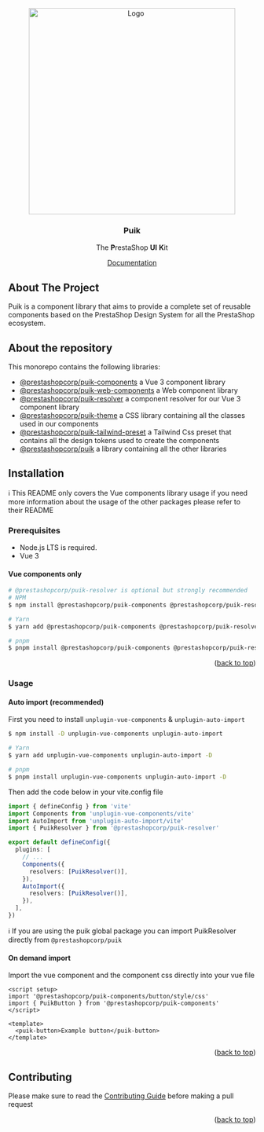 <div id="top"></div>

<div align="center">
  <a href="https://prestashop.com">
    <img src="https://prestashop.com/sites/default/files/email/logo_x2_rebrand.png" alt="Logo" width="420">
  </a>

<h3 align="center">Puik</h3>

  <p align="center">
    The <b>P</b>restaShop <b>UI</b> <b>K</b>it
  </p>
  <a href="https://uikit.prestashop.com/">Documentation</a>
</div>

## About The Project

Puik is a component library that aims to provide a complete set of reusable components based on the PrestaShop Design System for all the PrestaShop ecosystem.

## About the repository

This monorepo contains the following libraries:

- [@prestashopcorp/puik-components](./packages/components/README.md) a Vue 3 component library
- [@prestashopcorp/puik-web-components](./packages/web-components/README.md) a Web component library
- [@prestashopcorp/puik-resolver](./packages/resolver/README.md) a component resolver for our Vue 3 component library
- [@prestashopcorp/puik-theme](./packages/theme/README.md) a CSS library containing all the classes used in our components
- [@prestashopcorp/puik-tailwind-preset](./packages/tailwind-preset/README.md) a Tailwind Css preset that contains all the design tokens used to create the components
- [@prestashopcorp/puik](./packages/puik/README.md) a library containing all the other libraries


## Installation

ℹ️ This README only covers the Vue components library usage if you need more information about the usage of the other packages please refer to their README

### Prerequisites

- Node.js LTS is required.
- Vue 3

#### Vue components only

```sh
# @prestashopcorp/puik-resolver is optional but strongly recommended
# NPM
$ npm install @prestashopcorp/puik-components @prestashopcorp/puik-resolver --save

# Yarn
$ yarn add @prestashopcorp/puik-components @prestashopcorp/puik-resolver

# pnpm
$ pnpm install @prestashopcorp/puik-components @prestashopcorp/puik-resolver
```

<p align="right">(<a href="#top">back to top</a>)</p>

### Usage

#### Auto import (recommended)

First you need to install `unplugin-vue-components` & `unplugin-auto-import`

```sh
$ npm install -D unplugin-vue-components unplugin-auto-import

# Yarn
$ yarn add unplugin-vue-components unplugin-auto-import -D

# pnpm
$ pnpm install unplugin-vue-components unplugin-auto-import -D
```

Then add the code below in your vite.config file

```typescript
import { defineConfig } from 'vite'
import Components from 'unplugin-vue-components/vite'
import AutoImport from 'unplugin-auto-import/vite'
import { PuikResolver } from '@prestashopcorp/puik-resolver'

export default defineConfig({
  plugins: [
    // ...
    Components({
      resolvers: [PuikResolver()],
    }),
    AutoImport({
      resolvers: [PuikResolver()],
    }),
  ],
})
```

ℹ️ If you are using the puik global package you can import PuikResolver directly from `@prestashopcorp/puik`

#### On demand import

Import the vue component and the component css directly into your vue file

```vue
<script setup>
import '@prestashopcorp/puik-components/button/style/css'
import { PuikButton } from '@prestashopcorp/puik-components'
</script>

<template>
  <puik-button>Example button</puik-button>
</template>
```

<p align="right">(<a href="#top">back to top</a>)</p>

## Contributing

Please make sure to read the [Contributing Guide](CONTRIBUTING.md) before making a pull request

<p align="right">(<a href="#top">back to top</a>)</p>
